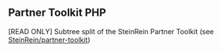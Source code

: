 ## Partner Toolkit PHP

[READ ONLY] Subtree split of the SteinRein Partner Toolkit (see [SteinRein/partner-toolkit](https://github.com/SteinRein/partner-toolkit))
